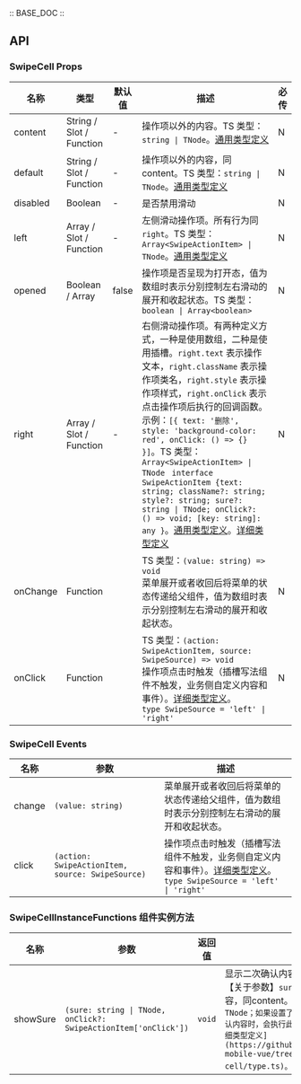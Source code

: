 :: BASE_DOC ::

## API

### SwipeCell Props

名称 | 类型 | 默认值 | 描述 | 必传
-- | -- | -- | -- | --
content | String / Slot / Function | - | 操作项以外的内容。TS 类型：`string \| TNode`。[通用类型定义](https://github.com/Tencent/tdesign-mobile-vue/blob/develop/src/common.ts) | N
default | String / Slot / Function | - | 操作项以外的内容，同 content。TS 类型：`string \| TNode`。[通用类型定义](https://github.com/Tencent/tdesign-mobile-vue/blob/develop/src/common.ts) | N
disabled | Boolean | - | 是否禁用滑动 | N
left | Array / Slot / Function | - | 左侧滑动操作项。所有行为同 `right`。TS 类型：`Array<SwipeActionItem> \| TNode`。[通用类型定义](https://github.com/Tencent/tdesign-mobile-vue/blob/develop/src/common.ts) | N
opened | Boolean / Array | false | 操作项是否呈现为打开态，值为数组时表示分别控制左右滑动的展开和收起状态。TS 类型：`boolean \| Array<boolean>` | N
right | Array / Slot / Function | - | 右侧滑动操作项。有两种定义方式，一种是使用数组，二种是使用插槽。`right.text` 表示操作文本，`right.className` 表示操作项类名，`right.style` 表示操作项样式，`right.onClick` 表示点击操作项后执行的回调函数。示例：`[{ text: '删除', style: 'background-color: red', onClick: () => {} }]`。TS 类型：`Array<SwipeActionItem> \| TNode ` `interface SwipeActionItem {text: string; className?: string; style?: string; sure?: string \| TNode; onClick?: () => void; [key: string]: any }`。[通用类型定义](https://github.com/Tencent/tdesign-mobile-vue/blob/develop/src/common.ts)。[详细类型定义](https://github.com/Tencent/tdesign-mobile-vue/tree/develop/src/swipe-cell/type.ts) | N
onChange | Function |  | TS 类型：`(value: string) => void`<br/>菜单展开或者收回后将菜单的状态传递给父组件，值为数组时表示分别控制左右滑动的展开和收起状态。 | N
onClick | Function |  | TS 类型：`(action: SwipeActionItem, source: SwipeSource) => void`<br/>操作项点击时触发（插槽写法组件不触发，业务侧自定义内容和事件）。[详细类型定义](https://github.com/Tencent/tdesign-mobile-vue/tree/develop/src/swipe-cell/type.ts)。<br/>`type SwipeSource = 'left' \| 'right'`<br/> | N

### SwipeCell Events

名称 | 参数 | 描述
-- | -- | --
change | `(value: string)` | 菜单展开或者收回后将菜单的状态传递给父组件，值为数组时表示分别控制左右滑动的展开和收起状态。
click | `(action: SwipeActionItem, source: SwipeSource)` | 操作项点击时触发（插槽写法组件不触发，业务侧自定义内容和事件）。[详细类型定义](https://github.com/Tencent/tdesign-mobile-vue/tree/develop/src/swipe-cell/type.ts)。<br/>`type SwipeSource = 'left' \| 'right'`<br/>

### SwipeCellInstanceFunctions 组件实例方法

名称 | 参数 | 返回值 | 描述
-- | -- | -- | --
showSure | `(sure: string \| TNode, onClick?: SwipeActionItem['onClick'])` | `void` | 显示二次确认内容的函数。<br/>【关于参数】`sure` 表示二次确认的具体内容，同content。TS 类型：`string \| TNode；如果设置了 `onClick`，则点击二次确认内容时，会执行此onClick方法。<br />[详细类型定义](https://github.com/Tencent/tdesign-mobile-vue/tree/develop/src/swipe-cell/type.ts)。<br/>`。[通用类型定义](https://github.com/Tencent/tdesign-mobile-vue/blob/develop/src/common.ts)
